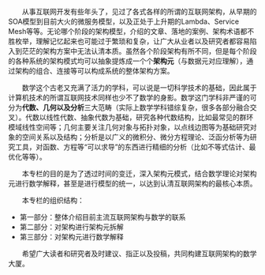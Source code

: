&emsp;&emsp;从事互联网开发有些年头了，见过了各式各样的所谓的互联网架构，从早期的SOA模型到目前大火的微服务模型，以及正处于上升期的Lambda、Service Mesh等等。无论哪个阶段的架构模型，介绍的文章、落地的案例、架构术语都不胜枚举，理解记忆起来也可能过于繁琐和复杂，让广大从业者以及研究者都容易陷入到茫茫的架构方案中无法认清本质。虽然各个阶段架构有所不同，但是每个阶段的各种系统的架构模式均可以抽象提炼成一个个**架构元**（与数据元对应理解），通过架构的组合、连接等可以构成系统的整体架构方案。

&emsp;&emsp;数学这个古老又充满了活力的学科，可以说是一切科学技术的基础，因此属于计算机技术的所谓互联网技术同样也少不了数学的身影。数学这门学科非严谨的可分为**代数、几何以及分析**三大范畴（实际上数学学科错综复杂，很多各部分融合交叉）。代数以线性代数、抽象代数为基础，研究各种代数结构，比如最常见的群环模域线性空间等；几何主要关注几何对象与拓扑对象，以点线边图等为基础研究对象的空间关系以及结构；分析是以广义的微积分、微分方程理论、泛函分析等为研究工具，对函数、方程等“可以求导”的东西进行精细的分析（比如不等式估计、最优化等等）。

&emsp;&emsp;本专栏的目的是为了透过时间的变迁，深入架构元模式，结合数学理论对架构元进行数学解释，甚至是进行模型的统一，以达到认清互联网架构的最核心本质。

&emsp;&emsp;本专栏的组织结构：

- 第一部分：整体介绍目前主流互联网架构与数学的联系
- 第二部分：对架构进行架构元拆解
- 第三部分：对架构元进行数学解释

&emsp;&emsp;希望广大读者和研究者及时建议、指正以及投稿，共同构建互联网架构的数学大厦。

